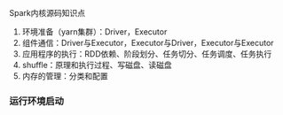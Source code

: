 

Spark内核源码知识点
1. 环境准备（yarn集群）：Driver，Executor
2. 组件通信：Driver与Executor，Executor与Driver，Executor与Executor
3. 应用程序的执行：RDD依赖、阶段划分、任务切分、任务调度、任务执行
4. shuffle：原理和执行过程、写磁盘、读磁盘
5. 内存的管理：分类和配置



### 运行环境启动




